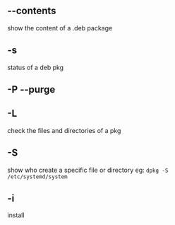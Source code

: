## --contents
show the content of a .deb package

## -s 
status of a deb pkg

## -P --purge

## -L 
check the files and directories of a pkg 

## -S 
show who create a  specific file or directory eg: `dpkg -S /etc/systemd/system` 

## -i
install 